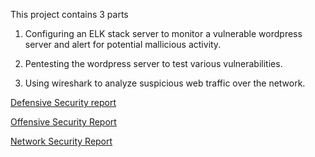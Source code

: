 This project contains 3 parts


1. Configuring an ELK stack server to monitor a vulnerable wordpress server and alert for potential mallicious activity.

2. Pentesting the wordpress server to test various vulnerabilities. 

3. Using wireshark to analyze suspicious web traffic over the network.

[Defensive Security report](https://github.com/BQcybersec/Projects/blob/main/Project%203%20Monitoring%20an%20Attack%20With%20Elk/Defensive.md)

[Offensive Security Report](https://github.com/BQcybersec/Projects/blob/main/Project%203%20Monitoring%20an%20Attack%20With%20Elk/Offensive.md)

[Network Security Report](https://github.com/BQcybersec/Projects/blob/main/Project%203%20Monitoring%20an%20Attack%20With%20Elk/Offensive.md)
